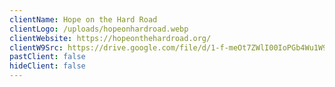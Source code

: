 ```yaml
---
clientName: Hope on the Hard Road
clientLogo: /uploads/hopeonhardroad.webp
clientWebsite: https://hopeonthehardroad.org/
clientW9Src: https://drive.google.com/file/d/1-f-meOt7ZWlI00IoPGb4Wu1W9v6GEbcb/view?usp=sharing
pastClient: false
hideClient: false
---
```

